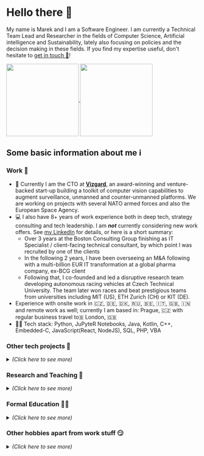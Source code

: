 # Hello there 👋

My name is Marek and I am a Software Engineer. I am currently a Technical Team Lead and Researcher in the fields of Computer Science, Artificial intelligence and Sustainability, lately also focusing on policies and the decision making in these fields. If you find my expertise useful, don't hesitate to [get in touch 📨](mailto:marek.szeles@eforce.cvut.cz)!

<a href="https://github.com/Plavit">
  <img align="center" height="190" src="https://github-readme-stats-git-master.plavit.vercel.app/api?username=Plavit&count_private=true&show_icons=true&include_all_commits=true&cache_seconds=7200" />
</a>

<!--
Unused original GitHub Readme stats:
<a href="https://github.com/Plavit">
  <img align="center" height="190" src="https://github-readme-stats.vercel.app/api?username=Plavit&count_private=true&show_icons=false&include_all_commits=true&cache_seconds=7200" />
<!-- -->

<a href="https://github.com/Plavit">
  <img align="center" height="190" src="https://github-readme-stats.vercel.app/api/top-langs?username=Plavit&langs_count=10&layout=compact&include_all_commits=true&cache_seconds=14400" />
</a>

<!--
Unused custom GitHub Readme stats:
<a href="https://github.com/Plavit">
  <img align="center" height="190" src="https://github-readme-stats-git-master.plavit.vercel.app/api/top-langs?username=Plavit&langs_count=10&layout=compact&include_all_commits=true&cache_seconds=14400" />
-->

<!--
GitHub Readme stats from: https://github.com/anuraghazra/github-readme-stats
-->

## Some basic information about me ℹ
### Work 💼
- 🤖 Currently I am the CTO at [__Vizgard__](https://www.vizgard.com), an award-winning and venture-backed start-up building a toolkit of computer vision capabilities to augment surveillance, unmanned and counter-unmanned platforms. We are working on projects with several NATO armed forces and also the European Space Agency.
- 💻 I also have 8+ years of work experience both in deep tech, strategy consulting and tech leadership. I am ***not*** currently considering new work offers<!--, [let me know your proposals 💌](mailto:marek.szeles@eforce.cvut.cz)-->. See [my LinkedIn](https://www.linkedin.com/in/marek-szeles/) for details, or here is a short summary:
   - Over 3 years at the Boston Consulting Group finishing as IT Specialist / client-facing technical consultant, by which point I was recruited by one of the clients
   - In the following 2 years, I have been overseeing an M&A following with a multi-billion EUR IT transformation at a global pharma company, ex-BCG client
   - Following that, I co-founded and led a disruptive research team developing autonomous racing vehicles at Czech Technical University. The team later won races and beat prestigious teams from universities including MIT (US), ETH Zurich (CH) or KIT (DE).
   <!-- - Afterwards, I turned to startups  as a senior Tech Leadership roles, having been awarded xxx in 2022 for my role of CTO at [__Vizgard__](https://www.vizgard.com), helping build its AI product and accelerate its growth.-->
- Experience with onsite work in 🇨🇿, 🇩🇪, 🇩🇰, 🇷🇺, 🇧🇪, 🇮🇹, 🇬🇧, 🇮🇳 and remote work as well; currently I am based in: <!---->Prague, 🇨🇿 with regular business travel to🇧<!----> London, 🇬🇧 <!-- TODO add CV sometime maybe-->
- 👨‍💻 Tech stack: Python, JuPyteR Notebooks, Java, Kotlin, C++, Embedded-C, JavaScript(React, NodeJS), SQL, PHP, VBA


<h3> Other tech projects 👀 </h3>

<details>
<summary><i>(Click here to see more)</i></summary>
  
- 🙏 I am an avid member of the Open Source Software community. Highlighted projects I contributed to: 
   - [🏢 Dashboard for comparing eGovernment levels in different countries (Python)](https://github.com/Plavit/eGovernment-index-dashboard-international)
   - [🎖 A military tactical symbol framework and generator (Javascript)](https://github.com/Military-Tactical-Graphics/)
   - [🚨 An autonomous vehicle racing simulator (C++)](https://github.com/FS-Driverless/Formula-Student-Driverless-Simulator)
- 💪 As a big fan of agile innovation, I have successfully competed at several hackathons, feel free to [check out my DevPost portfolio as well](https://devpost.com/marekszeles) if interested.
- 🏎 What I am most proud of: I co-founded and led a team of students that built the first autonomous racecar in my country! [Check it out - eForce Driverless at Czech Technical University](https://eforce.cvut.cz/en/driverless/)
</details>

<h3> Research and Teaching 🧪 </h3>

<details>
<summary><i>(Click here to see more)</i></summary>
  
- 🔬Although it is not my primary focus at the moment, I am a published author and you can find my research on [Google Scholar](https://scholar.google.cz/citations?user=da4SgH8AAAAJ&hl=cs&oi=ao). My research affiliations are as follows:
   - 2021-current: [GAEIA (Stanford)](https://humanrights.stanford.edu/); AI for Sustainability
   - 2020-2021: [CUSPE (Cambridge)](http://www.cuspe.org/); Technology Policy
   - 2018-2020: [TRACE LAB (CTU, KU Leuven, Cambridge)](https://www.trace-lab.com/); Autonomous Driving
   - 2016-2018: [STILL (Czech Technical University)](http://still.felk.cvut.cz/members.html); Software Quality  
- 👨‍🏫 I love teaching! I have taught several undergraduate courses already:
   - B6B36RSP: Software Project Management Teacher (Czech Technical University, Spring 22)
   - CMDIGN: AI for Digital Procurement Lecturer (University of Chemistry and Technology, Fall 21)
   - CS106A CIP: Python Senior Section Leader; Teacher Mentor (Stanford University, Spring 21)
   - CS50: Python Seminar Mentor (Harvard University, Winter 20)
   - CS106A CIP: Python Section Leader (Stanford University, Spring 20)
   - B6B36PJC: C/C++ Programming Teacher (Czech Technical University, Winter 19)
   - B6B36TS1: Software Quality Testing Teacher (Czech Technical University, Spring 19)

</details>

<h3> Formal Education 👨‍🎓 </h3>

<details>
<summary><i>(Click here to see more)</i></summary>
  
- 👨‍🔬 I contributed as a PhD-level researcher at Stanford, Cambridge and Czech Technical University, see my profile on [Google Scholar](https://scholar.google.cz/citations?user=da4SgH8AAAAJ&hl=cs&oi=ao).
- 🎓 I have graduated with an Engineering degree (Ing./MEng Summa Cum Laude) in Software Engineering, Artificial Intelligence and Innovation Management from Czech Technical University.
- 🏫 I finished studying MPhil in Technology Policy at Cambridge University (graduation pending, expected 2022), where I served as a committee member for the [Artificial Intelliegence society](http://cuai.org.uk/committee/).
- 👨‍💼 I also hold an MBA from Quantic School of Business and Technology


</details>

<h3> Other hobbies apart from work stuff 😏</h3>

<details>
<summary><i>(Click here to see more)</i></summary>
  
- 🎭 I enjoy amateur theatre, reading and ballroom dancing, although I did not have enough time to dedicate to it lately.
- 🎢 As a fan of thrills, my ideal teambuilding exercise involves GoKarts, Rollercoasters or a climbing wall!
- 🎮 Lately I got back into gaming to take my mind off work in my free time, especially recing simulations - here is my PlayStation profile:

  ![img](https://card.psnprofiles.com/2/plavit.png)

</details>



<!--
**Plavit/Plavit** is a ✨ _special_ ✨ repository because its `README.md` (this file) appears on your GitHub profile.

Here are some ideas to get you started:

- 🔭 I’m currently working on ...
- 🌱 I’m currently learning ...
- 👯 I’m looking to collaborate on ...
- 🤔 I’m looking for help with ...
- 💬 Ask me about ...
- 📫 How to reach me: ...
- 😄 Pronouns: ...
- ⚡ Fun fact: ...
-->
